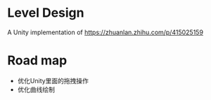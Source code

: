 # Level Design

A Unity implementation of https://zhuanlan.zhihu.com/p/415025159

# Road map

- 优化Unity里面的拖拽操作
- 优化曲线绘制
